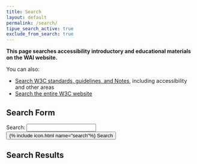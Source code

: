 ```yaml
---
title: Search
layout: default
permalink: /search/
tipue_search_active: true
exclude_from_search: true
---
```

<script src="{{ "/assets/scripts/jquery.min.js" | relative_url }}"></script>
<script src="{{ "/assets/search/tipuesearch_content.js" | relative_url }}"></script>
<script src="{{ "/assets/search/tipuesearch_set.js" | relative_url }}"></script>
<script src="{{ "/assets/search/tipuesearch.js" | relative_url }}"></script>


<strong>This page searches accessibility introductory and educational materials on the WAI website.</strong>

You can also:

* [Search W3C standards, guidelines, and Notes](https://duckduckgo.com/?q=site%3Aw3.org%2FTR&t=hf&ia=web), including accessibility and other areas
* [Search the entire W3C website](https://duckduckgo.com/?q=site%3Aw3.org&t=hf&ia=web)

## Search Form

<form action="{{ page.url | relative_url }}" class="searchform">
    <label for="tipue_search_input">Search:</label>
    <input type="search" name="q" id="tipue_search_input" pattern=".{3,}" title="At least 3 characters" required>
    <button class="button button--icon" type="submit">
     <span>{% include icon.html name="search"%}</span>&nbsp;<span>Search</span>
    </button>
</form>

## Search Results

<div id="tipue_search_content"></div>

<script>
$(document).ready(function() {
  $('#tipue_search_input').tipuesearch();
});
</script>

